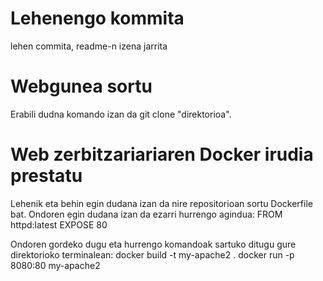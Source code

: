 # Lehenengo kommita
lehen commita, readme-n izena jarrita

# Webgunea sortu
Erabili dudna komando izan da git clone "direktorioa".

# Web zerbitzariariaren Docker irudia prestatu
Lehenik eta behin egin dudana izan da nire repositorioan sortu Dockerfile bat. Ondoren egin dudana izan da ezarri hurrengo agindua: 
FROM httpd:latest
EXPOSE 80

Ondoren gordeko dugu eta hurrengo komandoak sartuko ditugu gure direktorioko terminalean:
docker build -t my-apache2 .
docker run -p 8080:80 my-apache2


